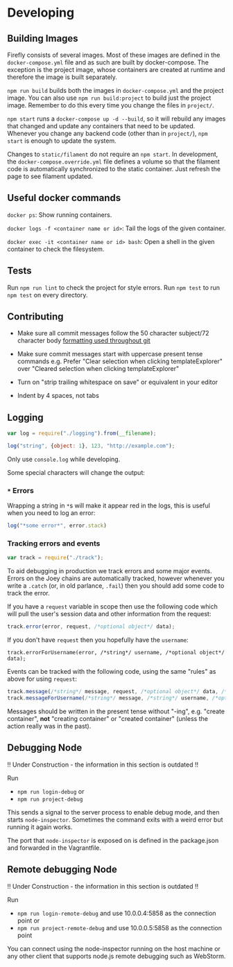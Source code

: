 # Developing

## Building Images

Firefly consists of several images. Most of these images are defined in the `docker-compose.yml` file and as such are built by docker-compose. The exception is the project image, whose containers are created at runtime and therefore the image is built separately.

`npm run build` builds both the images in `docker-compose.yml` and the project image. You can also use `npm run build:project` to build just the project image. Remember to do this every time you change the files in `project/`.

`npm start` runs a `docker-compose up -d --build`, so it will rebuild any images that changed and update any containers that need to be updated. Whenever you change any backend code (other than in `project/`), `npm start` is enough to update the system.

Changes to `static/filament` do not require an `npm start`. In development, the `docker-compose.override.yml` file defines a volume so that the filament code is automatically synchronized to the static container. Just refresh the page to see filament updated.

## Useful docker commands

`docker ps`: Show running containers.

`docker logs -f <container name or id>`: Tail the logs of the given container.

`docker exec -it <container name or id> bash`: Open a shell in the given container to check the filesystem.

## Tests

Run `npm run lint` to check the project for style errors. Run `npm test` to run `npm test` on every directory.

## Contributing

* Make sure all commit messages follow the 50 character subject/72 character body [formatting used throughout git](http://tbaggery.com/2008/04/19/a-note-about-git-commit-messages.html)

* Make sure commit messages start with uppercase present tense commands e.g. Prefer "Clear selection when clicking templateExplorer" over "Cleared selection when clicking templateExplorer"

* Turn on "strip trailing whitespace on save" or equivalent in your editor

* Indent by 4 spaces, not tabs

## Logging

```javascript
var log = require("./logging").from(__filename);

log("string", {object: 1}, 123, "http://example.com");
```

Only use `console.log` while developing.

Some special characters will change the output:

### `*` Errors

Wrapping a string in `*`s will make it appear red in the logs, this is useful
when you need to log an error:

```javascript
log("*some error*", error.stack)
```

### Tracking errors and events

```javascript
var track = require("./track");
```

To aid debugging in production we track errors and some major events. Errors on the Joey chains are automatically tracked, however whenever you write a `.catch` (or, in old parlance, `.fail`) then you should add some code to track the error.

If you have a `request` variable in scope then use the following code which will pull the user's session data and other information from the request:

```javascript
track.error(error, request, /*optional object*/ data);
```

If you don't have `request` then you hopefully have the `username`:

```
track.errorForUsername(error, /*string*/ username, /*optional object*/ data);
```

Events can be tracked with the following code, using the same "rules" as above
for using `request`:

```javascript
track.message(/*string*/ message, request, /*optional object*/ data, /*optional string*/ level);
track.messageForUsername(/*string*/ message, /*string*/ username, /*optional object*/ data, /*optional string*/ level);
```

Messages should be written in the present tense without "-ing", e.g. "create container", **not** "creating container" or "created container" (unless the action really was in the past).

## Debugging Node

!! Under Construction - the information in this section is outdated !!

Run

* `npm run login-debug` or
* `npm run project-debug`

This sends a signal to the server process to enable debug mode, and then starts `node-inspector`. Sometimes the command exits with a weird error but running it again works.

The port that `node-inspector` is exposed on is defined in the package.json and forwarded in the Vagrantfile.

## Remote debugging Node

!! Under Construction - the information in this section is outdated !!

Run

* `npm run login-remote-debug` and use 10.0.0.4:5858 as the connection point or
* `npm run project-remote-debug` and use 10.0.0.5:5858 as the connection point

You can connect using the node-inspector running on the host machine or any other client that supports node.js remote debugging such as WebStorm.

